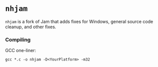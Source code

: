 `nhjam`
=================
`nhjam` is a fork of Jam that adds fixes for Windows, general source code cleanup,
and other fixes.

### Compiling
GCC one-liner:
```
gcc *.c -o nhjam -D<YourPlatform> -m32
```
